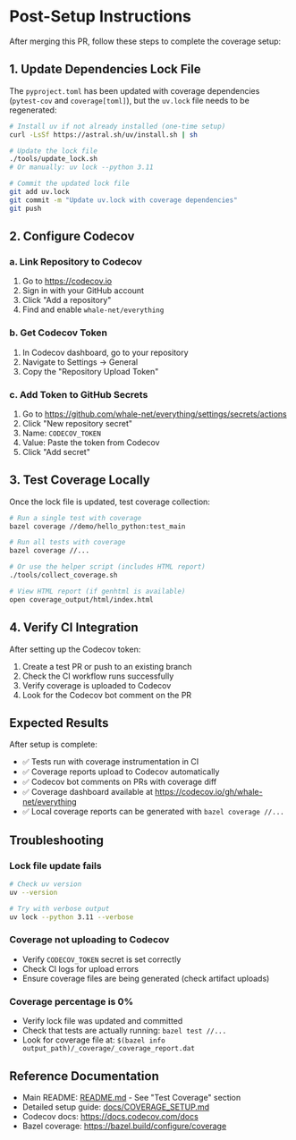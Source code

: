 # Post-Setup Instructions

After merging this PR, follow these steps to complete the coverage setup:

## 1. Update Dependencies Lock File

The `pyproject.toml` has been updated with coverage dependencies (`pytest-cov` and `coverage[toml]`), but the `uv.lock` file needs to be regenerated:

```bash
# Install uv if not already installed (one-time setup)
curl -LsSf https://astral.sh/uv/install.sh | sh

# Update the lock file
./tools/update_lock.sh
# Or manually: uv lock --python 3.11

# Commit the updated lock file
git add uv.lock
git commit -m "Update uv.lock with coverage dependencies"
git push
```

## 2. Configure Codecov

### a. Link Repository to Codecov
1. Go to https://codecov.io
2. Sign in with your GitHub account
3. Click "Add a repository"
4. Find and enable `whale-net/everything`

### b. Get Codecov Token
1. In Codecov dashboard, go to your repository
2. Navigate to Settings → General
3. Copy the "Repository Upload Token"

### c. Add Token to GitHub Secrets
1. Go to https://github.com/whale-net/everything/settings/secrets/actions
2. Click "New repository secret"
3. Name: `CODECOV_TOKEN`
4. Value: Paste the token from Codecov
5. Click "Add secret"

## 3. Test Coverage Locally

Once the lock file is updated, test coverage collection:

```bash
# Run a single test with coverage
bazel coverage //demo/hello_python:test_main

# Run all tests with coverage
bazel coverage //...

# Or use the helper script (includes HTML report)
./tools/collect_coverage.sh

# View HTML report (if genhtml is available)
open coverage_output/html/index.html
```

## 4. Verify CI Integration

After setting up the Codecov token:

1. Create a test PR or push to an existing branch
2. Check the CI workflow runs successfully
3. Verify coverage is uploaded to Codecov
4. Look for the Codecov bot comment on the PR

## Expected Results

After setup is complete:

- ✅ Tests run with coverage instrumentation in CI
- ✅ Coverage reports upload to Codecov automatically
- ✅ Codecov bot comments on PRs with coverage diff
- ✅ Coverage dashboard available at https://codecov.io/gh/whale-net/everything
- ✅ Local coverage reports can be generated with `bazel coverage //...`

## Troubleshooting

### Lock file update fails
```bash
# Check uv version
uv --version

# Try with verbose output
uv lock --python 3.11 --verbose
```

### Coverage not uploading to Codecov
- Verify `CODECOV_TOKEN` secret is set correctly
- Check CI logs for upload errors
- Ensure coverage files are being generated (check artifact uploads)

### Coverage percentage is 0%
- Verify lock file was updated and committed
- Check that tests are actually running: `bazel test //...`
- Look for coverage file at: `$(bazel info output_path)/_coverage/_coverage_report.dat`

## Reference Documentation

- Main README: [README.md](../README.md) - See "Test Coverage" section
- Detailed setup guide: [docs/COVERAGE_SETUP.md](COVERAGE_SETUP.md)
- Codecov docs: https://docs.codecov.com/docs
- Bazel coverage: https://bazel.build/configure/coverage
